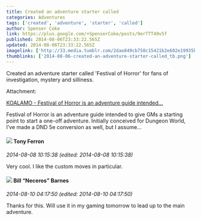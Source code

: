 ```yaml
---
title: Created an adventure starter called
categories: Adventures
tags: ['created', 'adventure', 'starter', 'called']
author: Spenser Coke
link: https://plus.google.com/+SpenserCoke/posts/9erTTT49v5f
published: 2014-08-06T23:33:22.565Z
updated: 2014-08-06T23:33:22.565Z
imagelink: ['http://33.media.tumblr.com/2dae849cb758c15421b2e602e19935b1/tumblr_n9wrlwxuLE1r0fp6uo1_500.png']
thumblinks: ['2014-08-06-created-an-adventure-starter-called_tb.png']
---
```


Created an adventure starter called &#39;Festival of Horror&#39; for fans of investigation, mystery and silliness. 


Attachment:

<a href='http://koalamo.com/post/94011784900/festival-of-horror-is-an-adventure-guide-intended'>KOALAMO - Festival of Horror is an adventure guide intended...</a>


Festival of Horror is an adventure guide intended to give GMs a starting point to start a one-off adventure. Initially conceived for Dungeon World, I’ve made a DND 5e conversion as well, but I assume...
<div id='comment z12tdfcwhyrxgbrdn23qf5k5gwzfvtyjr04'>
  <h4><img src='{{site.baseurl}}//images/avatars/105317681442573084626_photo.jpg'> Tony Ferron</h4>
      <p><cite>2014-08-08 10:15:38 (edited: 2014-08-08 10:15:38)</cite></p>
        <p>Very cool. I like the custom moves in particular.</p>
</div>
        

<div id='comment z12tdfcwhyrxgbrdn23qf5k5gwzfvtyjr04'>
  <h4><img src='{{site.baseurl}}//images/avatars/106458171808369191043_photo.jpg'> Bill “Neceros” Barnes</h4>
      <p><cite>2014-08-10 04:17:50 (edited: 2014-08-10 04:17:50)</cite></p>
        <p>Thanks for this. Will use it in my gaming tomorrow to lead up to the main adventure.</p>
</div>
        